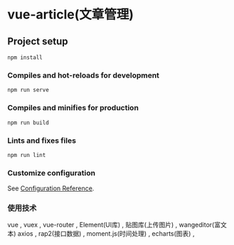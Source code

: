 # vue-article(文章管理)

## Project setup
```
npm install
```

### Compiles and hot-reloads for development
```
npm run serve
```

### Compiles and minifies for production
```
npm run build
```

### Lints and fixes files
```
npm run lint
```

### Customize configuration
See [Configuration Reference](https://cli.vuejs.org/config/).

### 使用技术

vue ,
vuex ,
vue-router ,
Element(UI库) ,
贴图库(上传图片) ,
wangeditor(富文本)
axios ,
rap2(接口数据) ,
moment.js(时间处理) ,
echarts(图表) ,
